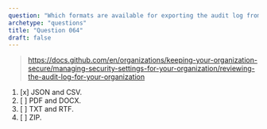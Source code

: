```yaml
---
question: "Which formats are available for exporting the audit log from a GitHub organization?"
archetype: "questions"
title: "Question 064"
draft: false
---
```


> https://docs.github.com/en/organizations/keeping-your-organization-secure/managing-security-settings-for-your-organization/reviewing-the-audit-log-for-your-organization
1. [x] JSON and CSV.
1. [ ] PDF and DOCX.
1. [ ] TXT and RTF.
1. [ ] ZIP.
